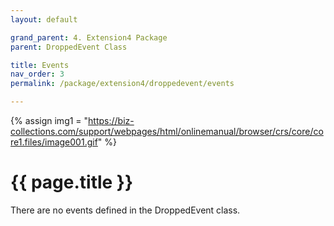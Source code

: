 ```yaml
---
layout: default

grand_parent: 4. Extension4 Package
parent: DroppedEvent Class

title: Events
nav_order: 3
permalink: /package/extension4/droppedevent/events

---
```

{% assign img1 = "https://biz-collections.com/support/webpages/html/onlinemanual/browser/crs/core/core1.files/image001.gif" %}


# {{ page.title }}

There are no events defined in the DroppedEvent class.
